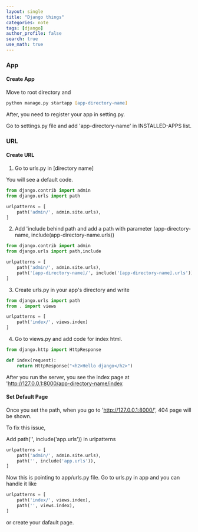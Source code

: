 ```yaml
---
layout: single
title: "Django things"
categories: note
tags: [django]
author_profile: false
search: true
use_math: true
---
```


### App

#### Create App

Move to root directory and

```zsh
python manage.py startapp [app-directory-name]
```

After, you need to register your app in setting.py.

Go to settings.py file and add 'app-directory-name' in INSTALLED-APPS list.

### URL

#### Create URL

1. Go to urls.py in [directory name]

You will see a default code.

```python
from django.contrib import admin
from django.urls import path

urlpatterns = [
    path('admin/', admin.site.urls),
]
```

2. Add 'include behind path and add a path with parameter (app-directory-name, include(app-directory-name.urls))

```python
from django.contrib import admin
from django.urls import path,include

urlpatterns = [
    path('admin/', admin.site.urls),
    path('[app-directory-name]/', include('[app-directory-name].urls'))
]
```

3. Create urls.py in your app's directory and write

```python
from django.urls import path
from . import views

urlpatterns = [
    path('index/', views.index)
]
```

4. Go to views.py and add code for index html.

```python
from django.http import HttpResponse

def index(request):
    return HttpResponse("<h2>Hello django</h2>")
```

After you run the server, you see the index page at 'http://127.0.0.1:8000/app-directory-name/index

#### Set Default Page

Once you set the path, when you go to 'http://127.0.0.1:8000/', 404 page will be shown.

To fix this issue,

Add path('', include('app.urls')) in urlpatterns

```python
urlpatterns = [
    path('admin/', admin.site.urls),
    path('', include('app.urls')),
]
```

Now this is pointing to app/urls.py file. Go to urls.py in app and you can handle it like

```python
urlpatterns = [
    path('index/', views.index),
    path('', views.index),
]
```

or create your dafault page.
